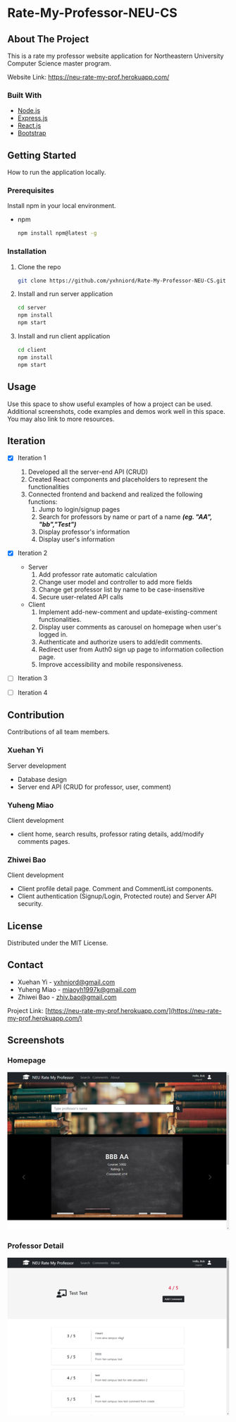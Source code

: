 # Rate-My-Professor-NEU-CS

<!-- ABOUT THE PROJECT -->

## About The Project

This is a rate my professor website application for Northeastern University Computer Science master program.

Website Link: https://neu-rate-my-prof.herokuapp.com/

### Built With

- [Node.js](https://nodejs.org/)
- [Express.js](https://expressjs.com/)
- [React.js](https://reactjs.org/)
- [Bootstrap](https://getbootstrap.com)

<!-- GETTING STARTED -->

## Getting Started

How to run the application locally.

### Prerequisites

Install npm in your local environment.

- npm
  ```sh
  npm install npm@latest -g
  ```

### Installation

1. Clone the repo
   ```sh
   git clone https://github.com/yxhniord/Rate-My-Professor-NEU-CS.git
   ```
2. Install and run server application
   ```sh
   cd server
   npm install
   npm start
   ```
3. Install and run client application
   ```sh
   cd client
   npm install
   npm start
   ```

<!-- USAGE EXAMPLES -->

## Usage

Use this space to show useful examples of how a project can be used. Additional screenshots, code examples and demos work well in this space. You may also link to more resources.

<!-- ROADMAP -->

## Iteration

- [x] Iteration 1

  1. Developed all the server-end API (CRUD)
  2. Created React components and placeholders to represent the functionalities
  3. Connected frontend and backend and realized the following functions:
     1. Jump to login/signup pages
     2. Search for professors by name or part of a name ***(eg. "AA", "bb","Test")***
     3. Display professor's information
     4. Display user's information

- [x] Iteration 2

  - Server
    1. Add professor rate automatic calculation
    2. Change user model and controller to add more fields
    3. Change get professor list by name to be case-insensitive
    4. Secure user-related API calls
  - Client
    1. Implement add-new-comment and update-existing-comment functionalities.
    2. Display user comments as carousel on homepage when user's logged in.
    3. Authenticate and authorize users to add/edit comments.
    4. Redirect user from Auth0 sign up page to information collection page.
    5. Improve accessibility and mobile responsiveness.

- [ ] Iteration 3
- [ ] Iteration 4

<!-- CONTRIBUTION -->

## Contribution

Contributions of all team members.

### Xuehan Yi

Server development

- Database design
- Server end API (CRUD for professor, user, comment)

### Yuheng Miao

Client development

- client home, search results, professor rating details, add/modify comments pages.

### Zhiwei Bao

Client development

- Client profile detail page. Comment and CommentList components.
- Client authentication (Signup/Login, Protected route) and Server API security.

<!-- LICENSE -->

## License

Distributed under the MIT License.

<!-- CONTACT -->

## Contact

- Xuehan Yi - yxhniord@gmail.com
- Yuheng Miao - miaoyh1997k@gmail.com
- Zhiwei Bao - zhiv.bao@gmail.com

Project Link: [https://neu-rate-my-prof.herokuapp.com/](https://neu-rate-my-prof.herokuapp.com/)

## Screenshots

### Homepage
![Homepage](screenshots/Homepage.png)

### Professor Detail
![Professor Detail](screenshots/ProfDetail.png)